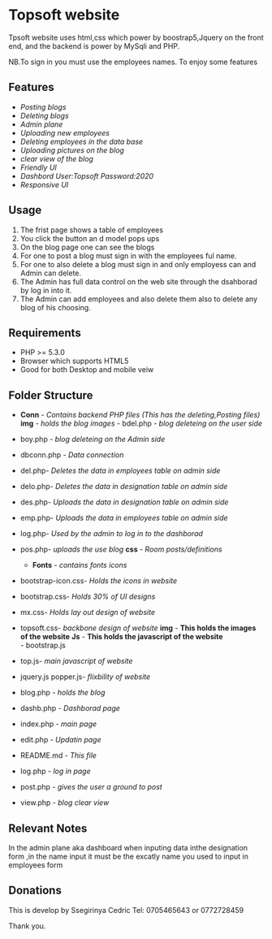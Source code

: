 # Topsoft website

Tpsoft website uses html,css which power by boostrap5,Jquery on the front end,
and the backend is power by MySqli and PHP.

NB.To sign in you must use the employees names.
To enjoy some features

## Features
- *Posting blogs*
- *Deleting blogs*
- *Admin plane*
- *Uploading new employees*
- *Deleting employees in the data base*
- *Uploading pictures on the blog*
- *clear view of the blog*
- *Friendly UI*
- *Dashbord User:Topsoft Password:2020*
- *Responsive UI*

## Usage

 1. The frist page shows a table of employees
 2. You click the button an d model pops ups 
 3. On the blog page one can see the blogs 
 4. For one to post a blog must sign in with the employees ful name. 
 5. For one to also delete a blog must sign in and only employess can and Admin can delete.
 6. The Admin has full data control on the web site through the dsahborad by log in into it.
 7. The Admin can add employees and also delete them also to delete any blog of his choosing.

## Requirements

 - PHP >= 5.3.0
 - Browser which supports HTML5
 - Good for both Desktop and mobile veiw

## Folder Structure

- **Conn**	- *Contains backend PHP files (This has the deleting,Posting files)*
     **img** - *holds the blog images*
               - bdel.php - *blog deleteing on the user side*
- boy.php - *blog deleteing on the Admin side*
- dbconn.php - *Data connection*
- del.php- *Deletes the data in employees table on admin side*
- delo.php- *Deletes the data in designation table on admin side*
- des.php- *Uploads the data in designation table on admin side*
- emp.php- *Uploads the data in employees table on admin side*
- log.php- *Used by the admin to log in to the dashborad*
- pos.php- *uploads the use blog*
**css** - *Room posts/definitions*
	- **Fonts** - *contains fonts icons*
- bootstrap-icon.css- *Holds the icons in website*
- bootstrap.css- *Holds 30% of UI designs*
- mx.css- *Holds lay out design of website*
- topsoft.css- *backbone design of website*
**img** - **This holds the images of the website**
**Js** - **This holds the javascript of the website**	
	    - bootstrap.js
- top.js- *main javascript of website*
- jquery.js popper.js- *flixbility of website*

- blog.php - *holds the blog*
- dashb.php - *Dashborad page*
- index.php - *main page*
- edit.php - *Updatin page*
- README.md - *This file*
- log.php - *log in page*
- post.php - *gives the user a ground to post*
- view.php - *blog clear view*


## Relevant Notes
In the admin plane aka dashboard when inputing data inthe designation form ,in the name input it must be the excatly name you used to input in employees form


## Donations
This is develop by Ssegirinya Cedric
Tel: 0705465643 or 0772728459


Thank you.
